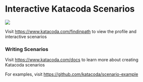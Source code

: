 # Interactive Katacoda Scenarios

[![](http://shields.katacoda.com/katacoda/findinpath/count.svg)](https://www.katacoda.com/findinpath "Get your profile on Katacoda.com")

Visit https://www.katacoda.com/findinpath to view the profile and interactive scenarios

### Writing Scenarios
Visit https://www.katacoda.com/docs to learn more about creating Katacoda scenarios

For examples, visit https://github.com/katacoda/scenario-example
